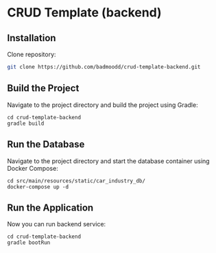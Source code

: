 # CRUD Template (backend)

## Installation

Clone repository:

```sh
git clone https://github.com/badmoodd/crud-template-backend.git
```

## Build the Project

Navigate to the project directory and build the project using Gradle:

```shell
cd crud-template-backend
gradle build
```

## Run the Database

Navigate to the project directory and start the database container using Docker Compose:

```shell
cd src/main/resources/static/car_industry_db/
docker-compose up -d
```

## Run the Application

Now you can run backend service:

```shell
cd crud-template-backend
gradle bootRun
```